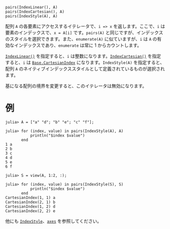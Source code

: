 ```
pairs(IndexLinear(), A)
pairs(IndexCartesian(), A)
pairs(IndexStyle(A), A)
```

配列 `A` の各要素にアクセスするイテレータで、`i => x` を返します。ここで、`i` は要素のインデックスで、`x = A[i]` です。`pairs(A)` と同じですが、インデックスのスタイルを選択できます。また、`enumerate(A)` に似ていますが、`i` は `A` の有効なインデックスであり、`enumerate` は常に 1 からカウントします。

[`IndexLinear()`](@ref) を指定すると、`i` は整数になります。[`IndexCartesian()`](@ref) を指定すると、`i` は [`Base.CartesianIndex`](@ref) になります。`IndexStyle(A)` を指定すると、配列 `A` のネイティブインデックススタイルとして定義されているものが選択されます。

基になる配列の境界を変更すると、このイテレータは無効になります。

# 例

```jldoctest
julia> A = ["a" "d"; "b" "e"; "c" "f"];

julia> for (index, value) in pairs(IndexStyle(A), A)
           println("$index $value")
       end
1 a
2 b
3 c
4 d
5 e
6 f

julia> S = view(A, 1:2, :);

julia> for (index, value) in pairs(IndexStyle(S), S)
           println("$index $value")
       end
CartesianIndex(1, 1) a
CartesianIndex(2, 1) b
CartesianIndex(1, 2) d
CartesianIndex(2, 2) e
```

他にも [`IndexStyle`](@ref)、[`axes`](@ref) を参照してください。
